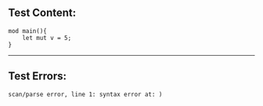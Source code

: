 
Test Content: 
-------------------------
```
mod main(){
    let mut v = 5;
}
```
------------------------

Test Errors:
-------------------------
```
scan/parse error, line 1: syntax error at: )
```
